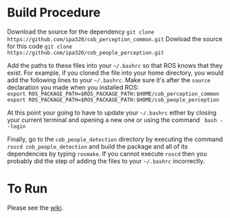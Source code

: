 Build Procedure
===============

Download the source for the dependency
`git clone https://github.com/ipa320/cob_perception_common.git`
Dowload the source for this code
`git clone https://github.com/ipa320/cob_people_perception.git`

Add the paths to these files into your `~/.bashrc` so that ROS knows that they exist. For example, if you cloned the file into your home directory, you would add the following lines to your `~/.bashrc`. Make sure it's after the `source` declaration you made when you installed ROS:
<br>`export ROS_PACKAGE_PATH=$ROS_PACKAGE_PATH:$HOME/cob_perception_common`
<br>`export ROS_PACKAGE_PATH=$ROS_PACKAGE_PATH:$HOME/cob_people_perception`

At this point your going to have to update your `~/.bashrc` either by closing your current terminal and opening a new one or using the command ` bash --login`

Finally, go to the `cob_people_detection` directory by executing the command
`roscd cob_people_detection`
and build the package and all of its dependencies by typing
`rosmake`. If you cannot execute `roscd` then you probably did the step of adding the files to your `~/.bashrc` incorrectly.

To Run
======
Please see the [wiki](http://wiki.ros.org/cob_people_detection).
